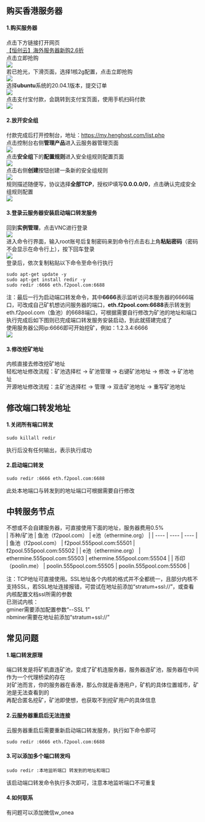 ## 购买香港服务器
#### 1.购买服务器
点击下方链接打开网页  
<a href="http://my.henghost.com/aff.php?aff=7760" target="_blank">【恒创云】海外服务器新购2.6折</a>  
点击立即抢购  
![](https://img2020.cnblogs.com/blog/1862911/202201/1862911-20220103211449867-691715555.png)  
若已抢光，下滑页面，选择1核2g配置，点击立即抢购  
![](https://img2020.cnblogs.com/blog/1862911/202201/1862911-20220105002650681-1117838623.png)  
选择**ubuntu**系统的20.04.1版本，提交订单  
![](https://img2020.cnblogs.com/blog/1862911/202201/1862911-20220103210922546-2131495215.png)  
点击支付宝付款，会跳转到支付宝页面，使用手机扫码付款  
![](https://img2020.cnblogs.com/blog/1862911/202201/1862911-20220103211534100-1565584560.png)  
#### 2.放开安全组  
付款完成后打开控制台，地址：https://my.henghost.com/list.php  
点击控制台右侧**管理产品**进入云服务器管理页面  
![](https://img2020.cnblogs.com/blog/1862911/202201/1862911-20220104235459296-66110384.png)  
点击**安全组**下的**配置规则**进入安全组规则配置页面  
![](https://img2020.cnblogs.com/blog/1862911/202201/1862911-20220103211648781-430619044.png)  
点击右侧**创建**按钮创建一条新的安全组规则  
![](https://img2020.cnblogs.com/blog/1862911/202201/1862911-20220104234552039-666439689.png)  
规则描述随便写，协议选择**全部TCP**，授权IP填写**0.0.0.0/0**，点击确认完成安全组规则配置  
![](https://img2020.cnblogs.com/blog/1862911/202201/1862911-20220104234823347-748641726.png)  
#### 3.登录云服务器安装启动端口转发服务  
回到**实例管理**，点击VNC进行登录  
![](https://img2020.cnblogs.com/blog/1862911/202201/1862911-20220103211738410-830408536.png)  
进入命令行界面，输入root账号后复制密码来到命令行点击右上角**粘贴密码**（密码不会显示在命令行上），按下回车登录  
![](https://img2020.cnblogs.com/blog/1862911/202201/1862911-20220104234622008-1466259228.png)  
登录后，依次复制粘贴以下命令至命令行执行  
```
sudo apt-get update -y
sudo apt-get install redir -y
sudo redir :6666 eth.f2pool.com:6688
```
注：最后一行为启动端口转发命令，其中**6666**表示监听访问本服务器的6666端口，可改成自己矿机想访问服务器的端口，**eth.f2pool.com:6688**表示转发到eth.f2pool.com（鱼池）的6688端口，可根据需要自行修改为矿池的地址和端口  
执行完成后如下图则已完成端口转发服务安装启动，到此就搭建完成了  
使用服务器公网ip:6666即可开始挖矿，例如：1.2.3.4:6666  
![](https://img2020.cnblogs.com/blog/1862911/202201/1862911-20220103211811028-1415726858.png)  
#### 3.修改挖矿地址    
内核直接去修改挖矿地址  
轻松地址修改流程：矿池选择栏 -> 矿池管理 -> 右键矿池地址 -> 修改 -> 矿池地址  
开源地址修改流程：主矿池选择栏 -> 管理 -> 双击矿池地址 -> 重写矿池地址
## 修改端口转发地址  
#### 1.关闭所有端口转发  
```
sudo killall redir
```
执行后没有任何输出，表示执行成功  
#### 2.启动端口转发  
```
sudo redir :6666 eth.f2pool.com:6688
```
此处本地端口与转发到的地址端口可根据需要自行修改  
## 中转服务节点  
不想或不会自建服务器，可直接使用下面的地址，服务器费用0.5%  
|    币种/矿池  |   鱼池（f2pool.com）      |   e池（ethermine.org）      |
| ---- | ---- | ---- |
|   鱼池（f2pool.com）   |   f2pool.555pool.com:55501      |   f2pool.555pool.com:55502      |
|   e池（ethermine.org）   |   ethermine.555pool.com:55503      |   ethermine.555pool.com:55504      |
|   币印（poolin.me）   |   poolin.555pool.com:55505      |   poolin.555pool.com:55506      |
  
注：TCP地址可直接使用。SSL地址各个内核的格式并不全都统一，且部分内核不支持SSL，若SSL地址连接报错，可尝试在地址前添加“stratum+ssl://”，或查看内核配置文档ssl所需的参数  
已测试内核：  
gminer需要添加配置参数“--SSL 1”  
nbminer需要在地址前添加“stratum+ssl://”  
## 常见问题  
#### 1.端口转发原理  
端口转发是将矿机直连矿池，变成了矿机连服务器，服务器连矿池，服务器在中间作为一个代理桥梁的存在  
对矿池而言，你的服务器在香港，那么你就是香港用户，矿机的具体位置城市，矿池是无法查看到的  
再配合匿名挖矿，矿池即使想，也获取不到挖矿用户的具体信息  
#### 2.云服务器重启后无法连接  
云服务器重启后需要重新启动端口转发服务，执行如下命令即可  
```
sudo redir :6666 eth.f2pool.com:6688
```
#### 3.可以添加多个端口转发吗  
```
sudo redir :本地监听端口 转发到的地址和端口
```
该启动端口转发命令执行多次即可，注意本地监听端口不可重复  
#### 4.如何联系  
有问题可以添加微信w_onea  
